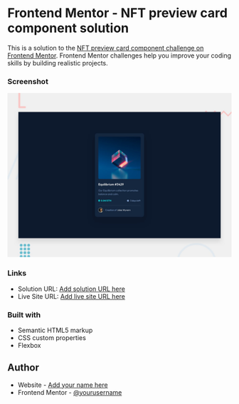 # Frontend Mentor - NFT preview card component solution

This is a solution to the [NFT preview card component challenge on Frontend Mentor](https://www.frontendmentor.io/challenges/nft-preview-card-component-SbdUL_w0U). Frontend Mentor challenges help you improve your coding skills by building realistic projects.

### Screenshot

![](./design/desktop-preview.jpg)

### Links

- Solution URL: [Add solution URL here](https://www.frontendmentor.io/challenges/nft-preview-card-component-SbdUL_w0U/hub)
- Live Site URL: [Add live site URL here](https://yuriy-prok.github.io/NFT-preview-card-component/)

### Built with

- Semantic HTML5 markup
- CSS custom properties
- Flexbox

## Author

- Website - [Add your name here](https://github.com/yuriy-prok)
- Frontend Mentor - [@yourusername](https://www.frontendmentor.io/profile/yuriy-prok)
